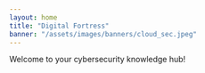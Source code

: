```yaml
---
layout: home
title: "Digital Fortress"
banner: "/assets/images/banners/cloud_sec.jpeg"
---
```


Welcome to your cybersecurity knowledge hub!
